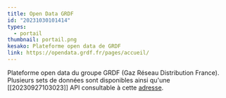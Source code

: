 ```yaml
---
title: Open Data GRDF
id: "20231030101414"
types:
  - portail
thumbnail: portail.png
kesako: Plateforme open data de GRDF
link: https://opendata.grdf.fr/pages/accueil/
---
```


Plateforme open data du groupe GRDF (Gaz Réseau Distribution France). Plusieurs sets de données sont disponibles ainsi qu'une [[20230927103023]] API consultable à cette [adresse](https://opendata.grdf.fr/api/explore/v2.1/console).